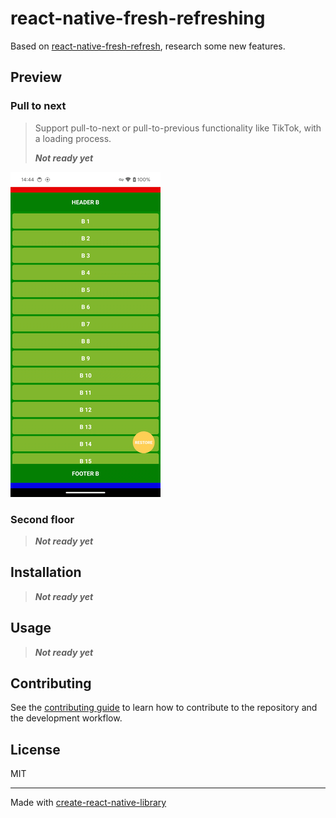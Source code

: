# react-native-fresh-refreshing

Based on [react-native-fresh-refresh](https://github.com/4TWIGGERS/react-native-fresh-refresh), research some new features.

## Preview

### Pull to next

> Support pull-to-next or pull-to-previous functionality like TikTok, with a loading process.<br />
>
> ***Not ready yet***

<img alt='PullToNext' src="./preview/PullToNext_W_240_FPS_48.gif" width='240'>

### Second floor

> ***Not ready yet***

## Installation

> ***Not ready yet***

## Usage

> ***Not ready yet***

## Contributing

See the [contributing guide](CONTRIBUTING.md) to learn how to contribute to the repository and the development workflow.

## License

MIT

---

Made with [create-react-native-library](https://github.com/callstack/react-native-builder-bob)
